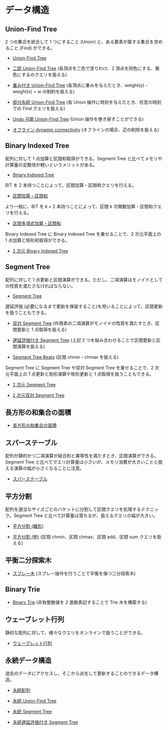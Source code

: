 # データ構造

## Union-Find Tree

2 つの集合を統合して 1 つにすること (Union) と、ある要素が属する集合を求めること (Find) ができる。

- [Union-Find Tree](Union_Find_Tree.hpp)

- [二部 Union-Find Tree](Bipartite_Union_Find_Tree.hpp) (各頂点を二色で塗りわけ、2 頂点を同色にする、異色にするのクエリを扱える)

- [重み付き Union-Find Tree](Weighted_Union_Find_Tree.hpp) (各頂点に重みを与えたとき、weight(y) - weight(x) = w の制約を扱える)

- [部分永続 Union-Find Tree](Partitially_Persistent_Union_Find_Tree.hpp) (各 Union 操作に時刻を与えたとき、任意の時刻での Find クエリを扱える)

- [Undo 可能 Union-Find Tree](Undo_Union_Find_Tree.hpp) (Union 操作を巻き戻すことができる)

- [オフライン dynamic connectivity](Offline_Dynamic_Connectivity.hpp) (オフラインの場合、辺の削除を扱える)

## Binary Indexed Tree

配列に対して 1 点加算と区間和取得ができる。Segment Tree と比べてメモリや計算量の定数倍が軽いというメリットがある。

- [Binary Indexed Tree](Binary_Indexed_Tree.hpp)

BIT を 2 本持つことによって、区間加算・区間和クエリを行える。

- [区間加算・区間和](Range_Add_Range_Sum.hpp)

より一般に、BIT を $k+2$ 本持つことによって、区間 $k$ 次関数加算・区間和クエリを行える。

- [区間多項式加算・区間和](Range_Polynomial_Add_Range_Sum.hpp)

Binary Indexed Tree に Binary Indexed Tree を乗せることで、2 次元平面上の 1 点加算と矩形和取得ができる。

- [2 次元 Binary Indexed Tree](Binary_Indexed_Tree_2D.hpp)

## Segment Tree

配列に対して 1 点更新と区間演算ができる。ただし、二項演算はモノイドとしての性質を満たさなければならない。

- [Segment Tree](Segment_Tree.hpp)

遅延評価 (必要になるまで更新を保留すること)を用いることによって、区間更新を扱うこともできる。

- [双対 Segment Tree](Dual_Segment_Tree.hpp) (作用素の二項演算がモノイドの性質を満たすとき、区間更新と 1 点取得を扱える)

- [遅延評価付き Segment Tree](Lazy_Segment_Tree.hpp) (上記 2 つを組み合わせることで区間更新と区間演算を扱える)

- [Segment Tree Beats](Segment_Tree_Beats.hpp) (区間 chmin・chmax を扱える)

Segment Tree に Segment Tree や双対 Segment Tree を乗せることで、2 次元平面上の 1 点更新と矩形演算や矩形更新と 1 点取得を扱うこともできる。

- [2 次元 Segment Tree](Segment_Tree_2D.hpp)

- [2 次元双対 Segment Tree](Dual_Segment_Tree_2D.hpp)

## 長方形の和集合の面積

- [長方形の和集合の面積](Rectangle_Union_Area.hpp)

## スパーステーブル

配列が静的かつ二項演算が結合則と冪等性を満たすとき、区間演算ができる。Segment Tree と比べてクエリ計算量は小さいが、メモリ消費が大きいことと扱える演算の幅が小さくなることに注意。

- [スパーステーブル](Sparse_Table.hpp)

## 平方分割

配列を適当なサイズごとのバケットに分割して区間クエリを処理するテクニック。Segment Tree と比べて計算量は落ちるが、扱えるクエリの幅が大きい。

- [平方分割 (雛形)](Sqrt_Decomposition_Template.hpp)

- [平方分割 (例)](Sqrt_Decomposition_Example.hpp) (区間 chmin、区間 chmax、区間 add、区間 sum クエリを扱える)

## 平衡二分探索木

- [スプレー木](Splay_Tree.hpp) (スプレー操作を行うことで平衡を保つ二分探索木)

## Binary Trie

- [Binary Trie](Binary_Trie.hpp) (非負整数値を 2 進数表記することで Trie 木を構築する)

## ウェーブレット行列

静的な配列に対して、様々なクエリをオンラインで扱うことができる。

- [ウェーブレット行列](Wavelet_Matrix.hpp)

## 永続データ構造

過去のデータにアクセスし、そこから派生して更新することのできるデータ構造。

- [永続配列](Persistent_Array.hpp)

- [永続 Union-Find Tree](Persistent_Union_Find_Tree.hpp)

- [永続 Segment Tree](Persistent_Segment_Tree.hpp)

- [永続遅延評価付き Segment Tree](Persistent_Lazy_Segment_Tree.hpp)
